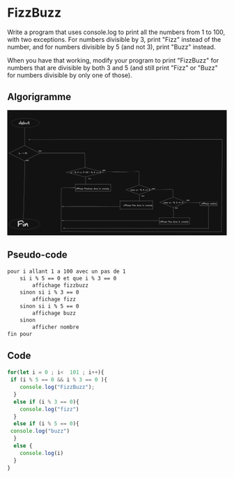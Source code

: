 # FizzBuzz
 
Write a program that uses console.log to print all the numbers from 1 to 100, with two exceptions. For numbers divisible by 3, print "Fizz" instead of the number, and for numbers divisible by 5 (and not 3), print "Buzz" instead.

When you have that working, modify your program to print "FizzBuzz" for numbers that are divisible by both 3 and 5 (and still print "Fizz" or "Buzz" for numbers divisible by only one of those).

## Algorigramme


![](algo.jpg)

## Pseudo-code

```
pour i allant 1 a 100 avec un pas de 1
    si i % 5 == 0 et que i % 3 == 0
        affichage fizzbuzz
    sinon si i % 3 == 0 
        affichage fizz
    sinon si i % 5 == 0 
        affichage buzz
    sinon
        afficher nombre
fin pour
```

## Code
```js
for(let i = 0 ; i<  101 ; i++){
 if (i % 5 == 0 && i % 3 == 0 ){
    console.log("FizzBuzz");
  }
  else if (i % 3 == 0){
    console.log("fizz")
  }
  else if (i % 5 == 0){
 console.log("buzz") 
  }
  else {
    console.log(i)
  }
}
```
